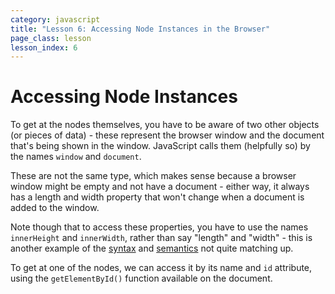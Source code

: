 ```yaml
---
category: javascript
title: "Lesson 6: Accessing Node Instances in the Browser"
page_class: lesson
lesson_index: 6
---
```


# Accessing Node Instances

To get at the nodes themselves, you have to be aware of two other objects (or pieces of data) - these represent the
browser window and the document that's being shown in the window. JavaScript calls them (helpfully so) by the names
`window` and `document`.

These are not the same type, which makes sense because a browser window might be empty and not have a document - either
way, it always has a length and width property that won't change when a document is added to the window.

Note though that to access these properties, you have to use the names `innerHeight` and `innerWidth`, rather than say
"length" and "width" - this is another example of the [syntax](glossary/syntax.html) and
[semantics](glossary/semantics.html) not quite matching up.

To get at one of the nodes, we can access it by its name and `id` attribute, using the `getElementById()` function
available on the document.
